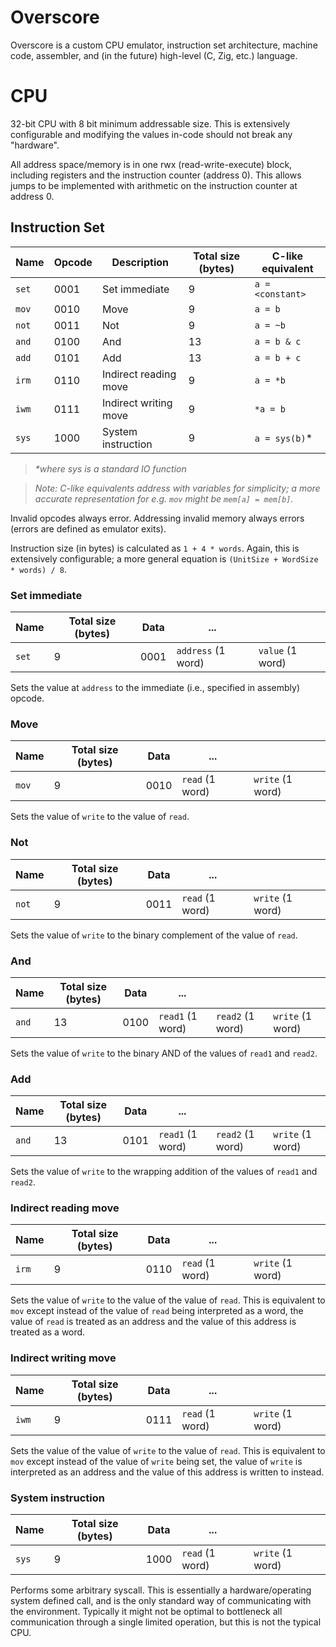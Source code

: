 # Overscore

Overscore is a custom CPU emulator, instruction set architecture, machine code,
assembler, and (in the future) high-level (C, Zig, etc.) language.

# CPU

32-bit CPU with 8 bit minimum addressable size. This is extensively configurable
and modifying the values in-code should not break any "hardware".

All address space/memory is in one rwx (read-write-execute) block, including
registers and the instruction counter (address 0). This allows jumps to be
implemented with arithmetic on the instruction counter at address 0.

## Instruction Set

| Name  | Opcode | Description           | Total size (bytes) | C-like equivalent|
|-------|--------|-----------------------|--------------------|------------------|
| `set` | 0001   | Set immediate         | 9                  | `a = <constant>` |
| `mov` | 0010   | Move                  | 9                  | `a = b`          |
| `not` | 0011   | Not                   | 9                  | `a = ~b`         |
| `and` | 0100   | And                   | 13                 | `a = b & c`      |
| `add` | 0101   | Add                   | 13                 | `a = b + c`      |
| `irm` | 0110   | Indirect reading move | 9                  | `a = *b`         |
| `iwm` | 0111   | Indirect writing move | 9                  | `*a = b`         |
| `sys` | 1000   | System instruction    | 9                  | `a = sys(b)`*    |
> _*where sys is a standard IO function_

> _Note: C-like equivalents address with variables for simplicity; a more
> accurate representation for e.g. `mov` might be `mem[a] = mem[b]`._

Invalid opcodes always error. Addressing invalid memory always errors (errors are defined as emulator exits).

Instruction size (in bytes) is calculated as `1 + 4 * words`. Again, this is 
extensively configurable; a more general equation is
`(UnitSize + WordSize * words) / 8`.

### Set immediate
| Name  | Total size (bytes) | Data | ...                |                  |
|-------|--------------------|------|--------------------|------------------|
| `set` | 9                  | 0001 | `address` (1 word) | `value` (1 word) |

Sets the value at `address` to the immediate (i.e., specified in assembly)
opcode.

### Move

| Name  | Total size (bytes) | Data | ...             |                  |
|-------|--------------------|------|-----------------|------------------|
| `mov` | 9                  | 0010 | `read` (1 word) | `write` (1 word) |

Sets the value of `write` to the value of `read`.

### Not

| Name  | Total size (bytes) | Data | ...             |                  |
|-------|--------------------|------|-----------------|------------------|
| `not` | 9                  | 0011 | `read` (1 word) | `write` (1 word) |

Sets the value of `write` to the binary complement of the value of `read`.

### And

| Name  | Total size (bytes) | Data | ...              |                  |                  |
|-------|--------------------|------|------------------|------------------|------------------|
| `and` | 13                 | 0100 | `read1` (1 word) | `read2` (1 word) | `write` (1 word) |

Sets the value of `write` to the binary AND of the values of `read1` and `read2`.

### Add

| Name  | Total size (bytes) | Data | ...              |                  |                  |
|-------|--------------------|------|------------------|------------------|------------------|
| `and` | 13                 | 0101 | `read1` (1 word) | `read2` (1 word) | `write` (1 word) |

Sets the value of `write` to the wrapping addition of the values of `read1` and `read2`.

### Indirect reading move

| Name  | Total size (bytes) | Data | ...             |                  |
|-------|--------------------|------|-----------------|------------------|
| `irm` | 9                  | 0110 | `read` (1 word) | `write` (1 word) |

Sets the value of `write` to the value of the value of `read`. This is equivalent to `mov` except instead of the value of `read` being interpreted as a word, the value of `read` is treated as an address and the value of this address is treated as a word.

### Indirect writing move

| Name  | Total size (bytes) | Data | ...             |                  |
|-------|--------------------|------|-----------------|------------------|
| `iwm` | 9                  | 0111 | `read` (1 word) | `write` (1 word) |

Sets the value of the value of `write` to the value of `read`. This is equivalent to `mov` except instead of the value of `write` being set, the value of `write` is interpreted as an address and the value of this address is written to instead.

### System instruction

| Name  | Total size (bytes) | Data | ...             |                  |
|-------|--------------------|------|-----------------|------------------|
| `sys` | 9                  | 1000 | `read` (1 word) | `write` (1 word) |

Performs some arbitrary syscall. This is essentially a hardware/operating system defined call, and is the only standard way of communicating with the environment. Typically it might not be optimal to bottleneck all communication through a single limited operation, but this is not the typical CPU.




